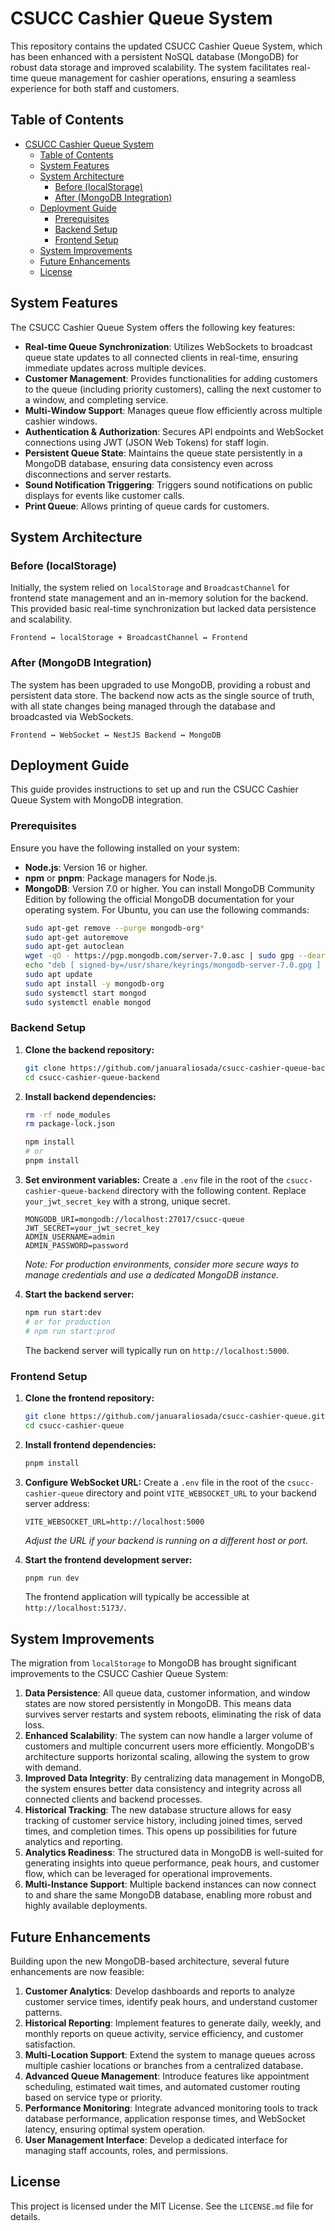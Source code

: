 # CSUCC Cashier Queue System

This repository contains the updated CSUCC Cashier Queue System, which has been enhanced with a persistent NoSQL database (MongoDB) for robust data storage and improved scalability. The system facilitates real-time queue management for cashier operations, ensuring a seamless experience for both staff and customers.

## Table of Contents

- [CSUCC Cashier Queue System](#csucc-cashier-queue-system)
  - [Table of Contents](#table-of-contents)
  - [System Features](#system-features)
  - [System Architecture](#system-architecture)
    - [Before (localStorage)](#before-localstorage)
    - [After (MongoDB Integration)](#after-mongodb-integration)
  - [Deployment Guide](#deployment-guide)
    - [Prerequisites](#prerequisites)
    - [Backend Setup](#backend-setup)
    - [Frontend Setup](#frontend-setup)
  - [System Improvements](#system-improvements)
  - [Future Enhancements](#future-enhancements)
  - [License](#license)

## System Features

The CSUCC Cashier Queue System offers the following key features:

*   **Real-time Queue Synchronization**: Utilizes WebSockets to broadcast queue state updates to all connected clients in real-time, ensuring immediate updates across multiple devices.
*   **Customer Management**: Provides functionalities for adding customers to the queue (including priority customers), calling the next customer to a window, and completing service.
*   **Multi-Window Support**: Manages queue flow efficiently across multiple cashier windows.
*   **Authentication & Authorization**: Secures API endpoints and WebSocket connections using JWT (JSON Web Tokens) for staff login.
*   **Persistent Queue State**: Maintains the queue state persistently in a MongoDB database, ensuring data consistency even across disconnections and server restarts.
*   **Sound Notification Triggering**: Triggers sound notifications on public displays for events like customer calls.
*   **Print Queue**: Allows printing of queue cards for customers.

## System Architecture

### Before (localStorage)

Initially, the system relied on `localStorage` and `BroadcastChannel` for frontend state management and an in-memory solution for the backend. This provided basic real-time synchronization but lacked data persistence and scalability.

```
Frontend ↔ localStorage + BroadcastChannel ↔ Frontend
```

### After (MongoDB Integration)

The system has been upgraded to use MongoDB, providing a robust and persistent data store. The backend now acts as the single source of truth, with all state changes being managed through the database and broadcasted via WebSockets.

```
Frontend ↔ WebSocket ↔ NestJS Backend ↔ MongoDB
```

## Deployment Guide

This guide provides instructions to set up and run the CSUCC Cashier Queue System with MongoDB integration.

### Prerequisites

Ensure you have the following installed on your system:

*   **Node.js**: Version 16 or higher.
*   **npm** or **pnpm**: Package managers for Node.js.
*   **MongoDB**: Version 7.0 or higher. You can install MongoDB Community Edition by following the official MongoDB documentation for your operating system. For Ubuntu, you can use the following commands:
    ```bash
    sudo apt-get remove --purge mongodb-org*
    sudo apt-get autoremove
    sudo apt-get autoclean
    wget -qO - https://pgp.mongodb.com/server-7.0.asc | sudo gpg --dearmor -o /usr/share/keyrings/mongodb-server-7.0.gpg
    echo "deb [ signed-by=/usr/share/keyrings/mongodb-server-7.0.gpg ] https://repo.mongodb.org/apt/ubuntu focal/mongodb-org/7.0 multiverse" | sudo tee /etc/apt/sources.list.d/mongodb-org-7.0.list
    sudo apt update
    sudo apt install -y mongodb-org
    sudo systemctl start mongod
    sudo systemctl enable mongod
    ```

### Backend Setup

1.  **Clone the backend repository:**
    ```bash
    git clone https://github.com/januaraliosada/csucc-cashier-queue-backend.git
    cd csucc-cashier-queue-backend
    ```

2.  **Install backend dependencies:**
    ```bash
    rm -rf node_modules
    rm package-lock.json

    npm install
    # or
    pnpm install
    ```

3.  **Set environment variables:**
    Create a `.env` file in the root of the `csucc-cashier-queue-backend` directory with the following content. Replace `your_jwt_secret_key` with a strong, unique secret.
    ```
    MONGODB_URI=mongodb://localhost:27017/csucc-queue
    JWT_SECRET=your_jwt_secret_key
    ADMIN_USERNAME=admin
    ADMIN_PASSWORD=password
    ```
    *Note: For production environments, consider more secure ways to manage credentials and use a dedicated MongoDB instance.*

4.  **Start the backend server:**
    ```bash
    npm run start:dev
    # or for production
    # npm run start:prod
    ```
    The backend server will typically run on `http://localhost:5000`.

### Frontend Setup

1.  **Clone the frontend repository:**
    ```bash
    git clone https://github.com/januaraliosada/csucc-cashier-queue.git
    cd csucc-cashier-queue
    ```

2.  **Install frontend dependencies:**
    ```bash
    pnpm install
    ```

3.  **Configure WebSocket URL:**
    Create a `.env` file in the root of the `csucc-cashier-queue` directory and point `VITE_WEBSOCKET_URL` to your backend server address:
    ```
    VITE_WEBSOCKET_URL=http://localhost:5000
    ```
    *Adjust the URL if your backend is running on a different host or port.*

4.  **Start the frontend development server:**
    ```bash
    pnpm run dev
    ```
    The frontend application will typically be accessible at `http://localhost:5173/`.

## System Improvements

The migration from `localStorage` to MongoDB has brought significant improvements to the CSUCC Cashier Queue System:

1.  **Data Persistence**: All queue data, customer information, and window states are now stored persistently in MongoDB. This means data survives server restarts and system reboots, eliminating the risk of data loss.
2.  **Enhanced Scalability**: The system can now handle a larger volume of customers and multiple concurrent users more efficiently. MongoDB's architecture supports horizontal scaling, allowing the system to grow with demand.
3.  **Improved Data Integrity**: By centralizing data management in MongoDB, the system ensures better data consistency and integrity across all connected clients and backend processes.
4.  **Historical Tracking**: The new database structure allows for easy tracking of customer service history, including joined times, served times, and completion times. This opens up possibilities for future analytics and reporting.
5.  **Analytics Readiness**: The structured data in MongoDB is well-suited for generating insights into queue performance, peak hours, and customer flow, which can be leveraged for operational improvements.
6.  **Multi-Instance Support**: Multiple backend instances can now connect to and share the same MongoDB database, enabling more robust and highly available deployments.

## Future Enhancements

Building upon the new MongoDB-based architecture, several future enhancements are now feasible:

1.  **Customer Analytics**: Develop dashboards and reports to analyze customer service times, identify peak hours, and understand customer patterns.
2.  **Historical Reporting**: Implement features to generate daily, weekly, and monthly reports on queue activity, service efficiency, and customer satisfaction.
3.  **Multi-Location Support**: Extend the system to manage queues across multiple cashier locations or branches from a centralized database.
4.  **Advanced Queue Management**: Introduce features like appointment scheduling, estimated wait times, and automated customer routing based on service type or priority.
5.  **Performance Monitoring**: Integrate advanced monitoring tools to track database performance, application response times, and WebSocket latency, ensuring optimal system operation.
6.  **User Management Interface**: Develop a dedicated interface for managing staff accounts, roles, and permissions.

## License

This project is licensed under the MIT License. See the `LICENSE.md` file for details.


